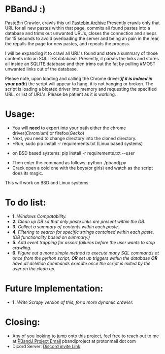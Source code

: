 # PBandJ :)
PasteBin Crawler, crawls this url [Pastebin Archive](https://www.pastebin.com/archive)
Presently crawls only that URL for all new pastes within that page, commits all found pastes into a database and trims out unwanted URL's, closes the connection and sleeps for 15 seconds to avoid overloading the server and being an pain in the rear, the repulls the page for new pastes, and repeats the process.

I will be expanding it to crawl all URL's found and store a summary of those contents into an SQLITE3 database. Presently, it parses the links and stores all inside an SQLITE database and then trims out the fat by pulling #MOST unwanted links out of the database.

Please note, upon loading and calling the Chrome driver(**_if it is indeed in your path_**) the script will appear to hang, it is not hanging or broken. The script is loading a bloated driver into memory and requesting the specified URL, or list of URL's. Please be patient as it is working.

# **Usage:**
- You will **need** to export into your path either the chrome driver(_Chromium_) or firefox(_Gecko_)
- Next, you need to change directory into the cloned directory.
- *Run, sudo pip install -r requirements.txt (Linux based systems)
* on BSD based systems: pip install -r requirements.txt --user
- Then enter the command as follows: python ./pbandj.py
- Crack open a cold one with the boys(or girls) and watch as the script does its magic.

This will work on BSD and Linux systems.

# **To do list:**

- **1.** _Windows Compatability._
- **2.** _Clean up DB so that only paste links are present within the DB._
- **3.** _Collect a summary of contents within each paste._
- **4.** _Filtering to search for specific strings contained within each paste.(DB functionality based on summary.)_
- **5.** _Add event trapping for assert failures before the user wants to stop crawling._
- **6.** _Figure out a more simple method to execute many SQL commands at once from the python script, **OR** set up triggers within the database **OR** have all deletion commands execute once the script is exited by the user on the clean up._

# **Future Implementation:**
- **1.** _Write Scrapy version of this, for a more dynamic crawler._

# **Closing:**

- Any of you looking to jump onto this project, feel free to reach out to me at [PBandJ Project Email](pbandjproject@protonmail.com) pbandjproject at protonmail dot com
- Dicord Server: [Discord invite Link](https://discord.gg/7Thyupp)
